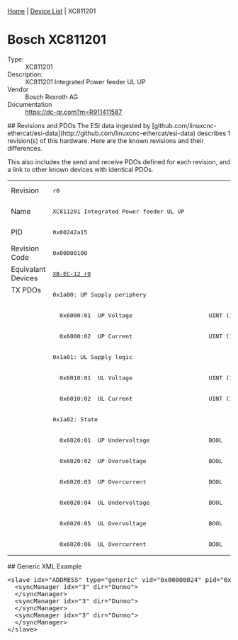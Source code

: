 <div class="nav"><a href="/esi-data">Home</a> | <a href="/esi-data/devices">Device List</a> | XC811201</div>

#  Bosch XC811201

<dl>
  <dt>Type:</dt><dd>XC811201</dd>
  <dt>Description:</dt><dd>XC811201 Integrated Power feeder UL UP</dd>
  <dt>Vendor</dt><dd>Bosch Rexroth AG</dd>
  <dt>Documentation</dt><dd><a href="https://dc-qr.com?m=R911411587">https://dc-qr.com?m=R911411587</a></dd>
</dl>
## Revisions and PDOs
The ESI data ingested by [github.com/linuxcnc-ethercat/esi-data](http://github.com/linuxcnc-ethercat/esi-data) describes 1 revision(s) of this hardware.  Here are the known revisions and their differences.

This also includes the send and receive PDOs defined for each revision, and a link to other known devices with identical PDOs.

<table>
<tr >
<td class="first">Revision</td>
<td ><pre>r0</pre></td>
</tr>
<tr >
<td class="first">Name</td>
<td ><pre>XC811201 Integrated Power feeder UL UP</pre></td>
</tr>
<tr >
<td class="first">PID</td>
<td ><pre>0x00242a15</pre></td>
</tr>
<tr >
<td class="first">Revision Code</td>
<td ><pre>0x00000100</pre></td>
</tr>
<tr >
<td class="first">Equivalant Devices</td>
<td ><pre><a href="XB-EC-12">XB-EC-12 r0</a></pre></td>
</tr>
<tr class="txpdo pdosection">
<td class="first" rowspan=13 valign=top>TX PDOs</td>
<td><pre>0x1a00: UP Supply periphery</pre></td>
<td></td>
</tr>
<tr class="txpdo">
<td ><pre>  0x6000:01  UP Voltage                      UINT (16 bits)</pre></td>
</tr>
<tr class="txpdo">
<td ><pre>  0x6000:02  UP Current                      UINT (16 bits)</pre></td>
</tr>
<tr class="txpdo pdosection">
<td ><pre>0x1a01: UL Supply logic</pre></td>
</tr>
<tr class="txpdo">
<td ><pre>  0x6010:01  UL Voltage                      UINT (16 bits)</pre></td>
</tr>
<tr class="txpdo">
<td ><pre>  0x6010:02  UL Current                      UINT (16 bits)</pre></td>
</tr>
<tr class="txpdo pdosection">
<td ><pre>0x1a02: State</pre></td>
</tr>
<tr class="txpdo">
<td ><pre>  0x6020:01  UP Undervoltage                 BOOL</pre></td>
</tr>
<tr class="txpdo">
<td ><pre>  0x6020:02  UP Overvoltage                  BOOL</pre></td>
</tr>
<tr class="txpdo">
<td ><pre>  0x6020:03  UP Overcurrent                  BOOL</pre></td>
</tr>
<tr class="txpdo">
<td ><pre>  0x6020:04  UL Undervoltage                 BOOL</pre></td>
</tr>
<tr class="txpdo">
<td ><pre>  0x6020:05  UL Overvoltage                  BOOL</pre></td>
</tr>
<tr class="txpdo">
<td ><pre>  0x6020:06  UL Overcurrent                  BOOL</pre></td>
</tr>
</table>
## Generic XML Example
<pre class="xml">
&lt;slave idx="ADDRESS" type="generic" vid="0x00000024" pid="0x00242a15" configPdos="true"&gt;
  &lt;syncManager idx="3" dir="Dunno"&gt;
  &lt;/syncManager&gt;
  &lt;syncManager idx="3" dir="Dunno"&gt;
  &lt;/syncManager&gt;
  &lt;syncManager idx="3" dir="Dunno"&gt;
  &lt;/syncManager&gt;
&lt;/slave&gt;
</pre>
